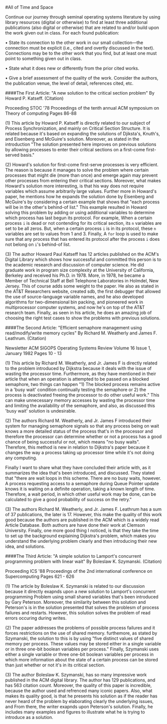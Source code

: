 #All of Time and Space

Continue our journey through seminal operating systems literature by using library resources (digital or otherwise) to find at least three additional publications (also digital or otherwise) that are related to and/or build upon the work given out in class. For each found publication:

• State its connection to the other work in our small collection—the connection must be explicit (i.e., cited and overtly discussed in the text). Connections may be to the other work that you find, but at least one must point to something given out in class.
  
• State what it does new or differently from the prior cited works.
  
• Give a brief assessment of the quality of the work. Consider the authors, the publication venue, the level of detail, references cited, etc.

####The First Article: "A new solution to the critical section problem" By Howard P. Katseff.
(Citation)

Proceeding
STOC '78 Proceedings of the tenth annual ACM symposium on Theory of computing
Pages 86-88 

(1)  This article by Howard P. Katseff is directly related to our subject of Process Synchronization, and mainly on Critical Section Structure.  It is related because it's based on expanding the solutions of Djiksta's, Knuth's, and Eisenberg and McGuire's solution. Moreover, as stated in the introduction "The solution presented here improves on previous solutions by allowing processes to enter their critical sections on a first-come first-served basis."

(2)  Howard's solution for first-come first-serve processes is very efficient. The reason is because it manages to solve  the problem where certain processes that might die (more than once) and emerge again may prevent other processes from entering their critical sections. Moreover, what makes Howard's solution more interesting, is that his way does not require variables which assume arbitrarily large values.
Further more in Howard's paper, he mentions how he expands the solution done by Eisenberg and McGuire's by considering a certain example that shows that "each process will be in the other's behind-of list." 
This example resulted in Howard solving this problem by adding or using additional variables to determine which process has last begun its protocol. For example, When a certain process `i` is dead or not contending for its critical section, its `n` variables are set to be all zeros. But, when a certain process `i` is in its protocol, these `n` variables are set to values from 1 and 3. Finally, A `for` loop is used to make sure that any process that has entered its protocol after the process `i` does not belong on `i`'s behind-of list.
          

(3)  The author Howard Paul Katseff has 12 articles published on the ACM's Digital Library which shows how successful and committed this person is to the academic research and discussion of computer science. He did graduate work in program size complexity at the University of California, Berkeley and received his Ph.D. in 1978. More, in 1978, he became a Member of Technical Staff at Bell Telephone Laboratories in Holmdel, New Jersey. This of course adds some weight to the paper.  He also as stated in the AT&T Researchers website, created sdb, the first debugger that allowed the use of source-language variable names, and he also developed algorithms for two-dimensional bin packing, and  pioneered work in multiprocessor computer systems, and now he's on top of the AT&T research team. Finally, as seen in his article, he does an amazing job of choosing the right test cases to show the problems with previous solutions.


####The Second Article: "Efficient semaphore management using read/modify/write memory cycles" By Richard M. Weatherly and James F. Leathrum.
(Citation)

Newsletter
ACM SIGOPS Operating Systems Review
Volume 16 Issue 1, January 1982 
Pages 10 - 13 

(1)  This article by Richard M. Weatherly, and Jr. James F is directly related to the problem introduced by Dijkstra because it deals with the issue of wasting the processor time.  Furthermore, as they have mentioned in their article that when an operation is attempted to be passed on a blocked semaphore, two things can happen "1) The blocked process remains active in a 'busy wait' condition continually testing the semaphore or 2) the process is deactivated freeing the processor to do other useful work." This can make unnecessary memory accesses by wasting the processor time and limiting the availability of the semaphore, and also, as discussed this 'busy wait' solution is undesirable.


(2)  The authors Richard M. Weatherly, and Jr. James F introduced their system for managing semaphore signals so that any process being on wait knows a more detailed status of the process that's in the processor and therefore the processor can determine whether or not a process has a good chance of being successful or not, which means "no busy waits". Therefore, this method is new in relation to Dijkstra's paper because it changes the way a process taking up processor time while it's not doing any computing.

Finally I want to share what they have concluded their article with, as it summarizes the idea that's been introduced, and discussed. They stated that "there are wait loops in this scheme. There are no busy waits, however. A process requesting access to a semaphore during Queue Pointer update knows it is waiting on a definite operation, taking a known length of time. Therefore, a wait period, in which other useful work may be done, can be calculated to give a good probability of success on the retry."

(3)  The authors Richard M. Weatherly, and Jr. James F. Leathrum has a sum of 37 publications, the later is 17. However, this make the quality of this work good because the authors are published in the ACM which is a widely read Article Database. Both authors are have done their work at Clemson University. Finally, one more good thing I noticed, is that they take the time to set up the background explaining Dijkstra's problem, which makes you understand the underlying problem clearly and then introducing their new idea, and solutions.

####The Third Article: "A simple solution to Lamport's concurrent programming problem with linear wait" By Boleslaw K. Szymanski.
(Citation)

Proceeding
ICS '88 Proceedings of the 2nd international conference on Supercomputing
Pages 621 - 626

(1) The article by Boleslaw K. Szymanski is related to our discussion because it directly exapnds upon a new solution to Lamport's concurrent programming Problem using small shared variables that's been introduced by Gary Peterson. Moreover, the similarity between this solution and Peterson's is in the solution presented that solves the problesm of process failures and restarts. However, this solution solves the problem of read errors occuring during writes. 

(2)  The paper addresses the problems of possible process failures and it forces restrictions on the use of shared memory. furthemore, as stated by Szymanski, the solution to this is by using "five distinct values of shared memory per process. These values may be stored either in a single variable or in three one-bit boolean variables per process." Finally, Szymanski uses either a single variable or three one-bit boolean variables per process in which more information about the state of a certain process can be stored than just whether or not it's in its critical section.

(3) The author Boleslaw K. Szymanski, has so many impressive work published in the ACM digital library.  The author has 129 publications, and has 563 citation count. Moreover, the quality of this paper is incredible, because the author used and refrenced many iconic papers. Also, what makes its quality good, is that he presents his solution as if the reader has never heard of the problem by elaborating clearly the underlying issues, and From there, the writer exapnds upon Peterson's solution. Finally, he includes many examples and figures to illustrate what he is trying to introduce as a solution.
